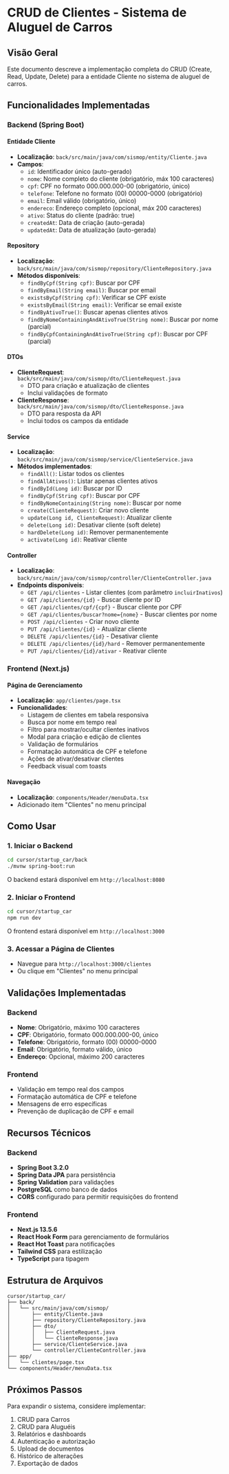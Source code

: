# CRUD de Clientes - Sistema de Aluguel de Carros

## Visão Geral

Este documento descreve a implementação completa do CRUD (Create, Read, Update, Delete) para a entidade Cliente no sistema de aluguel de carros.

## Funcionalidades Implementadas

### Backend (Spring Boot)

#### Entidade Cliente
- **Localização**: `back/src/main/java/com/sismop/entity/Cliente.java`
- **Campos**:
  - `id`: Identificador único (auto-gerado)
  - `nome`: Nome completo do cliente (obrigatório, máx 100 caracteres)
  - `cpf`: CPF no formato 000.000.000-00 (obrigatório, único)
  - `telefone`: Telefone no formato (00) 00000-0000 (obrigatório)
  - `email`: Email válido (obrigatório, único)
  - `endereco`: Endereço completo (opcional, máx 200 caracteres)
  - `ativo`: Status do cliente (padrão: true)
  - `createdAt`: Data de criação (auto-gerada)
  - `updatedAt`: Data de atualização (auto-gerada)

#### Repository
- **Localização**: `back/src/main/java/com/sismop/repository/ClienteRepository.java`
- **Métodos disponíveis**:
  - `findByCpf(String cpf)`: Buscar por CPF
  - `findByEmail(String email)`: Buscar por email
  - `existsByCpf(String cpf)`: Verificar se CPF existe
  - `existsByEmail(String email)`: Verificar se email existe
  - `findByAtivoTrue()`: Buscar apenas clientes ativos
  - `findByNomeContainingAndAtivoTrue(String nome)`: Buscar por nome (parcial)
  - `findByCpfContainingAndAtivoTrue(String cpf)`: Buscar por CPF (parcial)

#### DTOs
- **ClienteRequest**: `back/src/main/java/com/sismop/dto/ClienteRequest.java`
  - DTO para criação e atualização de clientes
  - Inclui validações de formato
- **ClienteResponse**: `back/src/main/java/com/sismop/dto/ClienteResponse.java`
  - DTO para resposta da API
  - Inclui todos os campos da entidade

#### Service
- **Localização**: `back/src/main/java/com/sismop/service/ClienteService.java`
- **Métodos implementados**:
  - `findAll()`: Listar todos os clientes
  - `findAllAtivos()`: Listar apenas clientes ativos
  - `findById(Long id)`: Buscar por ID
  - `findByCpf(String cpf)`: Buscar por CPF
  - `findByNomeContaining(String nome)`: Buscar por nome
  - `create(ClienteRequest)`: Criar novo cliente
  - `update(Long id, ClienteRequest)`: Atualizar cliente
  - `delete(Long id)`: Desativar cliente (soft delete)
  - `hardDelete(Long id)`: Remover permanentemente
  - `activate(Long id)`: Reativar cliente

#### Controller
- **Localização**: `back/src/main/java/com/sismop/controller/ClienteController.java`
- **Endpoints disponíveis**:
  - `GET /api/clientes` - Listar clientes (com parâmetro `incluirInativos`)
  - `GET /api/clientes/{id}` - Buscar cliente por ID
  - `GET /api/clientes/cpf/{cpf}` - Buscar cliente por CPF
  - `GET /api/clientes/buscar?nome={nome}` - Buscar clientes por nome
  - `POST /api/clientes` - Criar novo cliente
  - `PUT /api/clientes/{id}` - Atualizar cliente
  - `DELETE /api/clientes/{id}` - Desativar cliente
  - `DELETE /api/clientes/{id}/hard` - Remover permanentemente
  - `PUT /api/clientes/{id}/ativar` - Reativar cliente

### Frontend (Next.js)

#### Página de Gerenciamento
- **Localização**: `app/clientes/page.tsx`
- **Funcionalidades**:
  - Listagem de clientes em tabela responsiva
  - Busca por nome em tempo real
  - Filtro para mostrar/ocultar clientes inativos
  - Modal para criação e edição de clientes
  - Validação de formulários
  - Formatação automática de CPF e telefone
  - Ações de ativar/desativar clientes
  - Feedback visual com toasts

#### Navegação
- **Localização**: `components/Header/menuData.tsx`
- Adicionado item "Clientes" no menu principal

## Como Usar

### 1. Iniciar o Backend
```bash
cd cursor/startup_car/back
./mvnw spring-boot:run
```
O backend estará disponível em `http://localhost:8080`

### 2. Iniciar o Frontend
```bash
cd cursor/startup_car
npm run dev
```
O frontend estará disponível em `http://localhost:3000`

### 3. Acessar a Página de Clientes
- Navegue para `http://localhost:3000/clientes`
- Ou clique em "Clientes" no menu principal

## Validações Implementadas

### Backend
- **Nome**: Obrigatório, máximo 100 caracteres
- **CPF**: Obrigatório, formato 000.000.000-00, único
- **Telefone**: Obrigatório, formato (00) 00000-0000
- **Email**: Obrigatório, formato válido, único
- **Endereço**: Opcional, máximo 200 caracteres

### Frontend
- Validação em tempo real dos campos
- Formatação automática de CPF e telefone
- Mensagens de erro específicas
- Prevenção de duplicação de CPF e email

## Recursos Técnicos

### Backend
- **Spring Boot 3.2.0**
- **Spring Data JPA** para persistência
- **Spring Validation** para validações
- **PostgreSQL** como banco de dados
- **CORS** configurado para permitir requisições do frontend

### Frontend
- **Next.js 13.5.6**
- **React Hook Form** para gerenciamento de formulários
- **React Hot Toast** para notificações
- **Tailwind CSS** para estilização
- **TypeScript** para tipagem

## Estrutura de Arquivos

```
cursor/startup_car/
├── back/
│   └── src/main/java/com/sismop/
│       ├── entity/Cliente.java
│       ├── repository/ClienteRepository.java
│       ├── dto/
│       │   ├── ClienteRequest.java
│       │   └── ClienteResponse.java
│       ├── service/ClienteService.java
│       └── controller/ClienteController.java
├── app/
│   └── clientes/page.tsx
└── components/Header/menuData.tsx
```

## Próximos Passos

Para expandir o sistema, considere implementar:
1. CRUD para Carros
2. CRUD para Aluguéis
3. Relatórios e dashboards
4. Autenticação e autorização
5. Upload de documentos
6. Histórico de alterações
7. Exportação de dados
